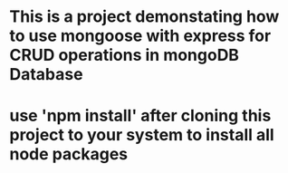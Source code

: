 # This is a project demonstating how to use mongoose with express for CRUD operations in mongoDB Database

# use 'npm install' after cloning this project to your system to install all node packages

